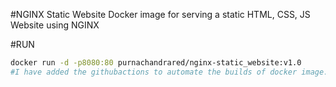 #NGINX Static Website 
Docker image for serving a static HTML, CSS, JS Website using NGINX

#RUN
``` bash 
docker run -d -p8080:80 purnachandrared/nginx-static_website:v1.0 
#I have added the githubactions to automate the builds of docker image.
